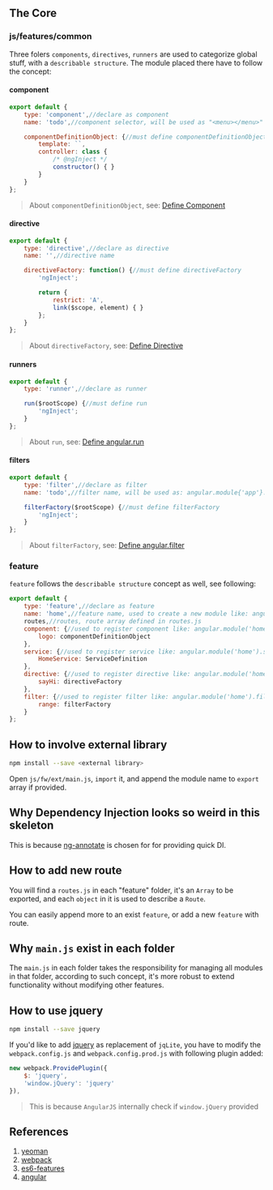 ## The Core ##

### js/features/common ###

Three folers `components`, `directives`, `runners` are used to categorize global stuff, with a `describable structure`. The module placed there have to follow the concept:

#### component ####

```javascript
export default {
    type: 'component',//declare as component
    name: 'todo',//component selector, will be used as "<menu></menu>" in template

    componentDefinitionObject: {//must define componentDefinitionObject
        template: ``,
        controller: class {
            /* @ngInject */
            constructor() { }
        }
    }
};
```

>About `componentDefinitionObject`, see: [Define Component](https://github.com/toddmotto/angular-styleguide#stateless-components)

#### directive ####

```javascript
export default {
    type: 'directive',//declare as directive
    name: '',//directive name

    directiveFactory: function() {//must define directiveFactory
        'ngInject';

        return {
            restrict: 'A',
            link($scope, element) { }
        };
    }
};
```

>About `directiveFactory`, see: [Define Directive](https://github.com/toddmotto/angular-styleguide#constants-or-classes)

#### runners ####
```javascript
export default {
    type: 'runner',//declare as runner

    run($rootScope) {//must define run
        'ngInject';
    }
};
```

>About `run`, see: [Define angular.run](https://docs.angularjs.org/api/ng/type/angular.Module#run)

#### filters ####
```javascript
export default {
    type: 'filter',//declare as filter
    name: 'todo',//filter name, will be used as: angular.module{'app'}.filter(name, filterFactory)

    filterFactory($rootScope) {//must define filterFactory
        'ngInject';
    }
};
```

>About `filterFactory`, see: [Define angular.filter](https://docs.angularjs.org/api/ng/type/angular.Module#filter)

### feature ###

`feature` follows the `describable structure` concept as well, see following:

```javascript
export default {
    type: 'feature',//declare as feature
    name: 'home',//feature name, used to create a new module like: angular.module('home', [])
    routes,//routes, route array defined in routes.js
    component: {//used to register component like: angular.module('home').component('logo', componentDefinitionObject)
        logo: componentDefinitionObject
    },
    service: {//used to register service like: angular.module('home').service('HomeService', ServiceDefinition)
        HomeService: ServiceDefinition
    },
    directive: {//used to register directive like: angular.module('home').directive('sayHi', directiveFactory)
        sayHi: directiveFactory
    },
    filter: {//used to register filter like: angular.module('home').filter('range', filterFactory)
        range: filterFactory
    }
};
```

## How to involve external library ##

```bash
npm install --save <external library>
```

Open `js/fw/ext/main.js`, `import` it, and append the module name to `export` array if provided.

## Why Dependency Injection looks so weird in this skeleton ##

This is because [ng-annotate](https://github.com/olov/ng-annotate) is chosen for for providing quick DI.

## How to add new route ##

You will find a `routes.js` in each "feature" folder, it's an `Array` to be exported, and each `object` in it is used to describe a `Route`.

You can easily append more to an exist `feature`, or add a new `feature` with route.

## Why `main.js` exist in each folder ##

The `main.js` in each folder takes the responsibility for managing all modules in that folder, according to such concept, it's more robust to extend functionality without modifying other features.

## How to use jquery ##

```bash
npm install --save jquery
```

If you'd like to add [jquery](http://jquery.com/) as replacement of `jqLite`, you have to modify the `webpack.config.js` and `webpack.config.prod.js` with following plugin added:

```javascript
new webpack.ProvidePlugin({
    $: 'jquery',
    'window.jQuery': 'jquery'
}),
```

>This is because `AngularJS` internally check if `window.jQuery` provided


## References ##

1. [yeoman](http://yeoman.io/)
2. [webpack](http://webpack.github.io/)
3. [es6-features](https://github.com/lukehoban/es6features)
4. [angular](https://angularjs.org/)

